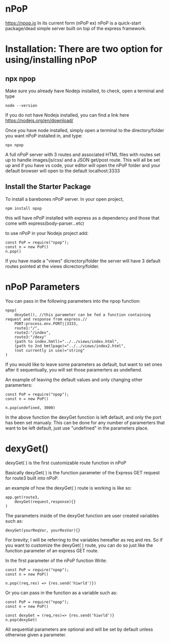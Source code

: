 # nPoP
https://npop.io
In its current form (nPoP ex) nPoP is a quick-start package/dead simple server built on top of the express framework. 
<br>
# Installation: There are two option for using/installing nPoP

## npx npop
Make sure you already have Nodejs installed, to check, open a terminal and type 
```
node --version
```
If you do not have Nodejs installed, you can find a link here https://nodejs.org/en/download/

Once you have node installed, simply open a terminal to the directory/folder you want nPoP installed in,
and type:
```
npx npop
````
A full nPoP server with 3 routes and associated  HTML files with routes set up to handle images/js/css/ and a JSON get/post route.
This will all be set up and if you have vs code, your editor will open the nPoP folder and your default browser will open to the default localhost:3333

## Install the Starter Package

To install a barebones nPoP server. In your open project, 

```
npm install npop
````
this will have nPoP installed with express as a dependency and those that come with express(body-parser...etc)

to use nPoP in your Nodejs project add:
```
const PoP = require("npop");
const n = new PoP()
n.pop()
```
If you have made a "views" dicrectory/folder the server will have 3 default routes pointed at the views dicrectory/folder.

# nPoP Parameters

You can pass in the following parameters into the npop function:

```
npop(
    dexyGet(), //this parameter can be fed a function containing request and response from express.//
    PORT:process.env.PORT||3333,
    route1:"/",
    route2:"/index",
    route3:"/dexy"
    (path to index.hmtl)="../../views/index.html",
    (path to 2nd hmtlpage)="../../views/index2.html",
    (not currently in use)="string"
)
```
If you would like to leave some parameters as default, but want to set ones after it sequentually, you will set those paramerters as undefiend.

An example of leaving the default values and only changing other paramerters:
```
const PoP = require("npop");
const n = new PoP()
  
n.pop(undefined, 3000)
```
In the above function the dexyGet function is left default, and only the port has been set manualy. This can be done for any number of paramerters that want to be left default, just use "undefined" in the parameters place.


# dexyGet()

dexyGet( ) is the first customizable route function in nPoP

Basically dexyGet( ) is the function parameter of the Express GET request for route3 built into nPoP. 

an example of how the dexyGet( ) route is working is like so:
```
app.get(route3, 
    dexyGet(request,response){}
)
```
The parameters inside of the dexyGet function are user created variables such as:
```
dexyGet(yourReqVar, yourResVar){}
```
For brevity; I will be referring  to the variables hereafter as req and res.
So if you want to customize the dexyGet( ) route, you can do so just like the function parameter of an express GET route.

In the first parameter of the nPoP function
Write:
```
const PoP = require("npop");
const n = new PoP()
  
n.pop((req,res) => {res.send('hiwrld')})
```
Or you can pass in the function as a variable such as:
```
const PoP = require("npop");
const n = new PoP()
  
const dexyGet = (req,res)=> {res.send('hiwrld')}
n.pop(dexyGet)
```
All sequential parameters are optional and will be set by default unless otherwise given a parameter.
